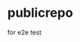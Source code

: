# publicrepo
for e2e test

























































































































































































































































































































































































































































































































































































































































































































































































































































































































































































































































































































































































































































































































































































































































































































































































































































































































































































































































































































































































































































































































































































































































































































































































































































































































































































































































































































































































































































































































































































































































































































































































































































































































































































































































































































































































































































































































































































































































































































































































































































































































































































































































































































































































































































































































































































